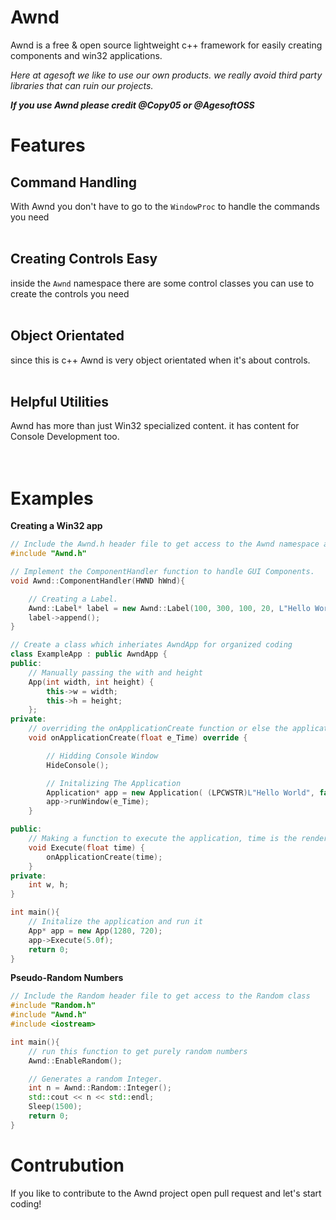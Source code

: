 # Awnd
Awnd is a free & open source lightweight c++ framework for easily creating components and win32 applications.

*Here at agesoft we like to use our own products. we really avoid third party libraries that can ruin our projects.*

***If you use Awnd please credit @Copy05 or @AgesoftOSS***

# Features
<h2>Command Handling</h2>

With Awnd you don't have to go to the `WindowProc` to handle the commands you need<br><br> 
<h2>Creating Controls Easy</h2>

inside the `Awnd` namespace there are some control classes you can use to create the controls you need<br><br> 
<h2>Object Orientated</h2>

since this is c++ Awnd is very object orientated when it's about controls.<br><br> 
<h2>Helpful Utilities</h2>

Awnd has more than just Win32 specialized content. it has content for Console Development too.
<br><br><br> 

# Examples

**Creating a Win32 app**
```cpp
// Include the Awnd.h header file to get access to the Awnd namespace and to the Application.
#include "Awnd.h"

// Implement the ComponentHandler function to handle GUI Components.
void Awnd::ComponentHandler(HWND hWnd){

    // Creating a Label.
    Awnd::Label* label = new Awnd::Label(100, 300, 100, 20, L"Hello World", hWnd, (HMENU)10);
    label->append();
}

// Create a class which inheriates AwndApp for organized coding
class ExampleApp : public AwndApp {
public:
    // Manually passing the with and height
	App(int width, int height) {
		this->w = width;
		this->h = height;
	};
private:
    // overriding the onApplicationCreate function or else the application will close on run
	void onApplicationCreate(float e_Time) override {

		// Hidding Console Window
		HideConsole();

		// Initalizing The Application
		Application* app = new Application( (LPCWSTR)L"Hello World", false, w, h );
		app->runWindow(e_Time);
	}

public:
    // Making a function to execute the application, time is the renderTime
	void Execute(float time) {
		onApplicationCreate(time);
    }
private:
	int w, h;
}

int main(){
    // Initalize the application and run it
    App* app = new App(1280, 720);
	app->Execute(5.0f);
	return 0;
}
```

**Pseudo-Random Numbers**

```cpp
// Include the Random header file to get access to the Random class
#include "Random.h"
#include "Awnd.h"
#include <iostream>

int main(){
    // run this function to get purely random numbers
    Awnd::EnableRandom();

    // Generates a random Integer.
	int n = Awnd::Random::Integer();
	std::cout << n << std::endl;
    Sleep(1500);
    return 0;
}
```

# Contrubution

If you like to contribute to the Awnd project open pull request and let's start coding!